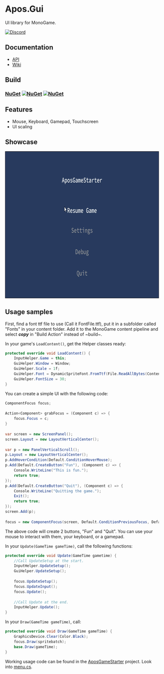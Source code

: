 # Apos.Gui
UI library for MonoGame.

[![Discord](https://img.shields.io/discord/355231098122272778.svg)](https://discord.gg/N9t26Uv)

## Documentation

* [API](https://apostolique.github.io/Apos.Gui/)
* [Wiki](https://github.com/Apostolique/Apos.Gui/wiki)


## Build

### [NuGet](https://www.nuget.org/packages/Apos.Gui/) [![NuGet](https://img.shields.io/nuget/v/Apos.Gui.svg)](https://www.nuget.org/packages/Apos.Gui/) [![NuGet](https://img.shields.io/nuget/dt/Apos.Gui.svg)](https://www.nuget.org/packages/Apos.Gui/)

## Features

* Mouse, Keyboard, Gamepad, Touchscreen
* UI scaling

## Showcase

<img src="Images/Showcase.gif" alt="Apos GUI Loop" width="800" height="480" />

## Usage samples

First, find a font ttf file to use (Call it FontFile.ttf), put it in a subfolder called "Fonts" in your content folder. Add it to the MonoGame content pipeline and select ***copy*** in "Build Action" instead of ~build~.

In your game's `LoadContent()`, get the Helper classes ready:

```csharp
protected override void LoadContent() {
    InputHelper.Game = this;
    GuiHelper.Window = Window;
    GuiHelper.Scale = 1f;
    GuiHelper.Font = DynamicSpriteFont.FromTtf(File.ReadAllBytes(Content.RootDirectory + "/Fonts/FontFile.ttf"), 30);
    GuiHelper.FontSize = 30;
}
```

You can create a simple UI with the following code:

```csharp
ComponentFocus focus;

Action<Component> grabFocus = (Component c) => {
    focus.Focus = c;
}

var screen = new ScreenPanel();
screen.Layout = new LayoutVerticalCenter();

var p = new PanelVerticalScroll();
p.Layout = new LayoutVerticalCenter();
p.AddHoverCondition(Default.ConditionHoverMouse);
p.Add(Default.CreateButton("Fun"), (Component c) => {
    Console.WriteLine("This is fun.");
    return true;
});
p.Add(Default.CreateButton("Quit"), (Component c) => {
    Console.WriteLine("Quitting the game.");
    Exit();
    return true;
});
screen.Add(p);

focus = new ComponentFocus(screen, Default.ConditionPreviousFocus, Default.ConditionNextFocus);
```

The above code will create 2 buttons, "Fun" and "Quit". You can use your mouse to interact with them, your keyboard, or a gamepad.

In your `Update(GameTime gameTime)`, call the following functions:

```csharp
protected override void Update(GameTime gametime) {
    //Call UpdateSetup at the start.
    InputHelper.UpdateSetup();
    GuiHelper.UpdateSetup();

    focus.UpdateSetup();
    focus.UpdateInput();
    focus.Update();

    //Call Update at the end.
    InputHelper.Update();
}
```

In your `Draw(GameTime gameTime)`, call:

```csharp
protected override void Draw(GameTime gameTime) {
    GraphicsDevice.Clear(Color.Black);
    focus.Draw(spritebatch);
    base.Draw(gameTime);
}
```

Working usage code can be found in the [AposGameStarter](https://github.com/Apostolique/AposGameStarter) project. Look into [menu.cs](https://github.com/Apostolique/AposGameStarter/blob/master/Menu.cs).
